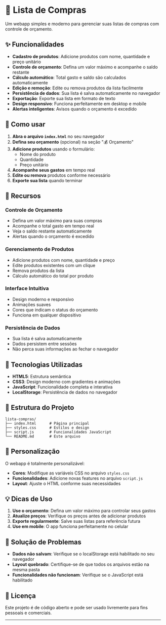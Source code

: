 # 🛒 Lista de Compras

Um webapp simples e moderno para gerenciar suas listas de compras com controle de orçamento.

## ✨ Funcionalidades

- **Cadastro de produtos**: Adicione produtos com nome, quantidade e preço unitário
- **Controle de orçamento**: Defina um valor máximo e acompanhe o saldo restante
- **Cálculo automático**: Total gasto e saldo são calculados automaticamente
- **Edição e remoção**: Edite ou remova produtos da lista facilmente
- **Persistência de dados**: Sua lista é salva automaticamente no navegador
- **Exportação**: Exporte sua lista em formato de texto
- **Design responsivo**: Funciona perfeitamente em desktop e mobile
- **Alertas inteligentes**: Avisos quando o orçamento é excedido

## 🚀 Como usar

1. **Abra o arquivo `index.html`** no seu navegador
2. **Defina seu orçamento** (opcional) na seção "💰 Orçamento"
3. **Adicione produtos** usando o formulário:
   - Nome do produto
   - Quantidade
   - Preço unitário
4. **Acompanhe seus gastos** em tempo real
5. **Edite ou remova** produtos conforme necessário
6. **Exporte sua lista** quando terminar

## 📱 Recursos

### Controle de Orçamento
- Defina um valor máximo para suas compras
- Acompanhe o total gasto em tempo real
- Veja o saldo restante automaticamente
- Alertas quando o orçamento é excedido

### Gerenciamento de Produtos
- Adicione produtos com nome, quantidade e preço
- Edite produtos existentes com um clique
- Remova produtos da lista
- Cálculo automático do total por produto

### Interface Intuitiva
- Design moderno e responsivo
- Animações suaves
- Cores que indicam o status do orçamento
- Funciona em qualquer dispositivo

### Persistência de Dados
- Sua lista é salva automaticamente
- Dados persistem entre sessões
- Não perca suas informações ao fechar o navegador

## 🎨 Tecnologias Utilizadas

- **HTML5**: Estrutura semântica
- **CSS3**: Design moderno com gradientes e animações
- **JavaScript**: Funcionalidade completa e interativa
- **LocalStorage**: Persistência de dados no navegador

## 📁 Estrutura do Projeto

```
lista-compras/
├── index.html      # Página principal
├── styles.css      # Estilos e design
├── script.js       # Funcionalidades JavaScript
└── README.md       # Este arquivo
```

## 🔧 Personalização

O webapp é totalmente personalizável:

- **Cores**: Modifique as variáveis CSS no arquivo `styles.css`
- **Funcionalidades**: Adicione novas features no arquivo `script.js`
- **Layout**: Ajuste o HTML conforme suas necessidades

## 💡 Dicas de Uso

1. **Use o orçamento**: Defina um valor máximo para controlar seus gastos
2. **Atualize preços**: Verifique os preços antes de adicionar produtos
3. **Exporte regularmente**: Salve suas listas para referência futura
4. **Use em mobile**: O app funciona perfeitamente no celular

## 🐛 Solução de Problemas

- **Dados não salvam**: Verifique se o localStorage está habilitado no seu navegador
- **Layout quebrado**: Certifique-se de que todos os arquivos estão na mesma pasta
- **Funcionalidades não funcionam**: Verifique se o JavaScript está habilitado

## 📄 Licença

Este projeto é de código aberto e pode ser usado livremente para fins pessoais e comerciais.

---

